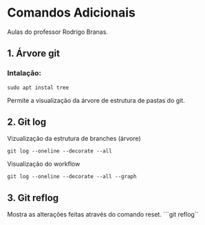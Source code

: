 # Comandos Adicionais  
Aulas do professor Rodrigo Branas.
## 1. Árvore git  
  
### Intalação:  
```sudo apt instal tree```  
  
Permite a visualização da árvore de estrutura de pastas do git.  

## 2. Git log  
  
Vizualização da estrutura de branches (árvore)  
  
```git log --oneline --decorate --all```  
  
Visualização do workflow  
  
```git log --oneline --decorate --all --graph```  

## 3. Git reflog 
  
Mostra as alterações feitas através do comando reset.
```git reflog``
